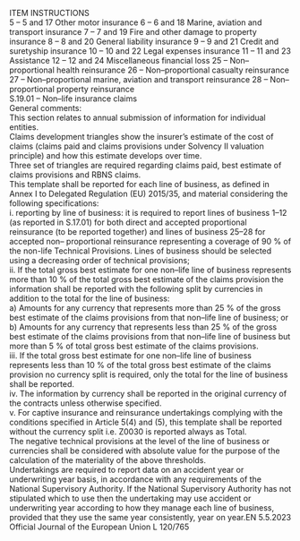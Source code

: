  
ITEM  INSTRUCTIONS  
5 – 5 and 17 Other motor insurance 
6 – 6 and 18 Marine, aviation and transport insurance 
7 – 7 and 19 Fire and other damage to property insurance 
8 – 8 and 20 General liability insurance 
9 – 9 and 21 Credit and suretyship insurance 
10 – 10 and 22 Legal expenses insurance 
11 – 11 and 23 Assistance 
12 – 12 and 24 Miscellaneous financial loss 
25 – Non–proportional health reinsurance 
26 – Non–proportional casualty reinsurance 
27 – Non–proportional marine, aviation and transport reinsurance 
28 – Non–proportional property reinsurance  
S.19.01 – Non–life insurance claims  
General comments:  
This section relates to annual submission of information for individual entities.  
Claims development triangles show the insurer’s estimate of the cost of claims (claims paid and claims provisions under 
Solvency II valuation principle) and how this estimate develops over time.  
Three set of triangles are required regarding claims paid, best estimate of claims provisions and RBNS claims.  
This template shall be reported for each line of business, as defined in Annex I to Delegated Regulation (EU) 2015/35, 
and material considering the following specifications:  
i. reporting by line of business: it is required to report lines of business 1–12 (as reported in S.17.01) for both direct 
and accepted proportional reinsurance (to be reported together) and lines of business 25–28 for accepted non– 
proportional reinsurance representing a coverage of 90 % of the non-life Technical Provisions. Lines of business 
should be selected using a decreasing order of technical provisions;  
ii. If the total gross best estimate for one non–life line of business represents more than 10 % of the total gross best 
estimate of the claims provision the information shall be reported with the following split by currencies in addition 
to the total for the line of business:  
a) Amounts for any currency that represents more than 25 % of the gross best estimate of the claims provisions 
from that non–life line of business; or  
b) Amounts for any currency that represents less than 25 % of the gross best estimate of the claims provisions from 
that non–life line of business but more than 5 % of total gross best estimate of the claims provisions.  
iii. If the total gross best estimate for one non–life line of business represents less than 10 % of the total gross best 
estimate of the claims provision no currency split is required, only the total for the line of business shall be reported.  
iv. The information by currency shall be reported in the original currency of the contracts unless otherwise specified.  
v. For captive insurance and reinsurance undertakings complying with the conditions specified in Article 5(4) and (5), 
this template shall be reported without the currency split i.e. Z0030 is reported always as Total.  
The negative technical provisions at the level of the line of business or currencies shall be considered with absolute value 
for the purpose of the calculation of the materiality of the above thresholds.  
Undertakings are required to report data on an accident year or underwriting year basis, in accordance with any 
requirements of the National Supervisory Authority. If the National Supervisory Authority has not stipulated which 
to use then the undertaking may use accident or underwriting year according to how they manage each line of business, 
provided that they use the same year consistently, year on year.EN  5.5.2023 Official Journal of the European Union L 120/765